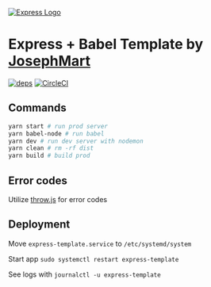 [![Express Logo](https://i.cloudup.com/zfY6lL7eFa-3000x3000.png)](http://expressjs.com/)

# Express + Babel Template by [JosephMart](https://github.com/JosephMart)
<div align="left">

[![deps][deps]][deps-url]
[![CircleCI](https://circleci.com/gh/JosephMart/Express-Template-JMM.svg?style=shield)](https://circleci.com/gh/JosephMart/Express-Template-JMM)
</div>

## Commands
```bash
yarn start # run prod server
yarn babel-node # run babel
yarn dev # run dev server with nodemon
yarn clean # rm -rf dist
yarn build # build prod
```

## Error codes

Utilize [throw.js](https://github.com/kbariotis/throw.js) for error codes

## Deployment

Move `express-template.service` to `/etc/systemd/system`

Start app `sudo systemctl restart express-template`

See logs with `journalctl -u express-template`

[deps]: https://img.shields.io/david/JosephMart/Express-Template-JMM.svg
[deps-url]: https://david-dm.org/JosephMart/Express-Template-JMM
